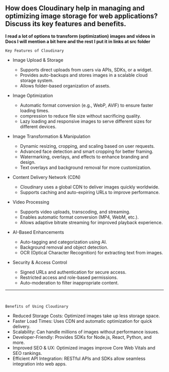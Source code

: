## How does Cloudinary help in managing and optimizing image storage for web applications? Discuss its key features and benefits.

**I read a lot of options to transform (optimization) images and videos in Docs I will mention a bit here and the rest I put it in links at src folder**

`Key Features of Cloudinary`
- Image Upload & Storage
    - Supports direct uploads from users via APIs, SDKs, or a widget.
    - Provides auto-backups and stores images in a scalable cloud storage system.
    - Allows folder-based organization of assets.

- Image Optimization
    - Automatic format conversion (e.g., WebP, AVIF) to ensure faster loading times.
    - compression to reduce file size without sacrificing quality.
    - Lazy loading and responsive images to serve different sizes for different devices.

- Image Transformation & Manipulation
    - Dynamic resizing, cropping, and scaling based on user requests.
    - Advanced face detection and smart cropping for better framing.
    - Watermarking, overlays, and effects to enhance branding and design.
    - Text overlays and background removal for more customization.

- Content Delivery Network (CDN)
    - Cloudinary uses a global CDN to deliver images quickly worldwide.
    - Supports caching and auto-expiring URLs to improve performance.

- Video Processing
    - Supports video uploads, transcoding, and streaming.
    - Enables automatic format conversion (MP4, WebM, etc.).
    - Allows adaptive bitrate streaming for improved playback experience.

- AI-Based Enhancements
    - Auto-tagging and categorization using AI.
    - Background removal and object detection.
    - OCR (Optical Character Recognition) for extracting text from images.

- Security & Access Control
    - Signed URLs and authentication for secure access.
    - Restricted access and role-based permissions.
    - Auto-moderation to filter inappropriate content.

--- 

<br>

`Benefits of Using Cloudinary`

- Reduced Storage Costs: Optimized images take up less storage space.
- Faster Load Times: Uses CDN and automatic optimization for quick delivery.
- Scalability: Can handle millions of images without performance issues.
- Developer-Friendly:	Provides SDKs for Node.js, React, Python, and more.
- Improved SEO & UX: Optimized images improve Core Web Vitals and SEO rankings.
- Efficient API Integration: RESTful APIs and SDKs allow seamless integration into web apps.